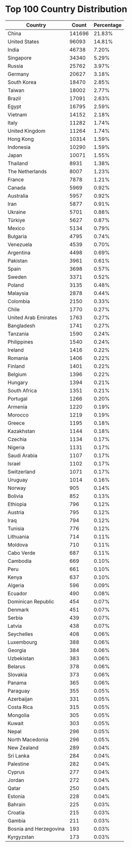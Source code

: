 # Top 100 Country Distribution
| Country | Count | Percentage |
|----|----|----|
| China | 141696 | 21.83% |
| United States | 96093 | 14.81% |
| India | 46738 | 7.20% |
| Singapore | 34340 | 5.29% |
| Russia | 25762 | 3.97% |
| Germany | 20627 | 3.18% |
| South Korea | 18470 | 2.85% |
| Taiwan | 18002 | 2.77% |
| Brazil | 17091 | 2.63% |
| Egypt | 16795 | 2.59% |
| Vietnam | 14152 | 2.18% |
| Italy | 11282 | 1.74% |
| United Kingdom | 11264 | 1.74% |
| Hong Kong | 10314 | 1.59% |
| Indonesia | 10290 | 1.59% |
| Japan | 10071 | 1.55% |
| Thailand | 8931 | 1.38% |
| The Netherlands | 8007 | 1.23% |
| France | 7878 | 1.21% |
| Canada | 5969 | 0.92% |
| Australia | 5957 | 0.92% |
| Iran | 5877 | 0.91% |
| Ukraine | 5701 | 0.88% |
| Türkiye | 5627 | 0.87% |
| Mexico | 5134 | 0.79% |
| Bulgaria | 4795 | 0.74% |
| Venezuela | 4539 | 0.70% |
| Argentina | 4498 | 0.69% |
| Pakistan | 3961 | 0.61% |
| Spain | 3698 | 0.57% |
| Sweden | 3371 | 0.52% |
| Poland | 3135 | 0.48% |
| Malaysia | 2878 | 0.44% |
| Colombia | 2150 | 0.33% |
| Chile | 1770 | 0.27% |
| United Arab Emirates | 1763 | 0.27% |
| Bangladesh | 1741 | 0.27% |
| Tanzania | 1590 | 0.24% |
| Philippines | 1540 | 0.24% |
| Ireland | 1416 | 0.22% |
| Romania | 1406 | 0.22% |
| Finland | 1401 | 0.22% |
| Belgium | 1396 | 0.22% |
| Hungary | 1394 | 0.21% |
| South Africa | 1351 | 0.21% |
| Portugal | 1266 | 0.20% |
| Armenia | 1220 | 0.19% |
| Morocco | 1219 | 0.19% |
| Greece | 1195 | 0.18% |
| Kazakhstan | 1144 | 0.18% |
| Czechia | 1134 | 0.17% |
| Nigeria | 1131 | 0.17% |
| Saudi Arabia | 1107 | 0.17% |
| Israel | 1102 | 0.17% |
| Switzerland | 1071 | 0.17% |
| Uruguay | 1014 | 0.16% |
| Norway | 905 | 0.14% |
| Bolivia | 852 | 0.13% |
| Ethiopia | 796 | 0.12% |
| Austria | 795 | 0.12% |
| Iraq | 794 | 0.12% |
| Tunisia | 776 | 0.12% |
| Lithuania | 714 | 0.11% |
| Moldova | 710 | 0.11% |
| Cabo Verde | 687 | 0.11% |
| Cambodia | 669 | 0.10% |
| Peru | 661 | 0.10% |
| Kenya | 637 | 0.10% |
| Algeria | 596 | 0.09% |
| Ecuador | 490 | 0.08% |
| Dominican Republic | 454 | 0.07% |
| Denmark | 451 | 0.07% |
| Serbia | 439 | 0.07% |
| Latvia | 438 | 0.07% |
| Seychelles | 408 | 0.06% |
| Luxembourg | 388 | 0.06% |
| Georgia | 384 | 0.06% |
| Uzbekistan | 383 | 0.06% |
| Belarus | 378 | 0.06% |
| Slovakia | 373 | 0.06% |
| Panama | 365 | 0.06% |
| Paraguay | 355 | 0.05% |
| Azerbaijan | 331 | 0.05% |
| Costa Rica | 315 | 0.05% |
| Mongolia | 305 | 0.05% |
| Kuwait | 303 | 0.05% |
| Nepal | 296 | 0.05% |
| North Macedonia | 296 | 0.05% |
| New Zealand | 289 | 0.04% |
| Sri Lanka | 284 | 0.04% |
| Palestine | 282 | 0.04% |
| Cyprus | 277 | 0.04% |
| Jordan | 272 | 0.04% |
| Qatar | 250 | 0.04% |
| Estonia | 228 | 0.04% |
| Bahrain | 225 | 0.03% |
| Croatia | 215 | 0.03% |
| Gambia | 211 | 0.03% |
| Bosnia and Herzegovina | 193 | 0.03% |
| Kyrgyzstan | 173 | 0.03% |
